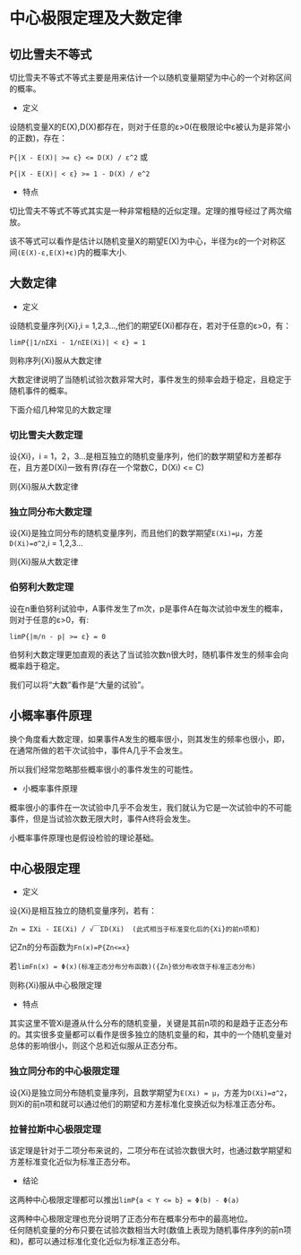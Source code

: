 # 中心极限定理及大数定律         

## 切比雪夫不等式     
切比雪夫不等式不等式主要是用来估计一个以随机变量期望为中心的一个对称区间的概率。    

* 定义   

设随机变量X的E(X),D(X)都存在，则对于任意的ε>0(在极限论中ε被认为是非常小的正数)，存在：     

`P{|X - E(X)| >= ε} <= D(X) / ε^2` 或    

`P{|X - E(X)| < ε} >= 1 - D(X) / e^2`      

* 特点     

切比雪夫不等式不等式其实是一种非常粗糙的近似定理。定理的推导经过了两次缩放。   

该不等式可以看作是估计以随机变量X的期望E(X)为中心，半径为ε的一个对称区间`(E(X)-ε,E(X)+ε)`内的概率大小.       


## 大数定律    

* 定义  

设随机变量序列{Xi},i = 1,2,3...,他们的期望E(Xi)都存在，若对于任意的ε>0，有：    

`limP{|1/nΣXi - 1/nΣE(Xi)| < ε} = 1`      

则称序列{Xi}服从大数定律     

大数定律说明了当随机试验次数非常大时，事件发生的频率会趋于稳定，且稳定于随机事件的概率。        


下面介绍几种常见的大数定理    


### 切比雪夫大数定理     

设{Xi}，i = 1，2，3...是相互独立的随机变量序列，他们的数学期望和方差都存在，且方差D(Xi)一致有界(存在一个常数C，D(Xi) <= C)    

则{Xi}服从大数定律     

### 独立同分布大数定理   

设{Xi}是独立同分布的随机变量序列，而且他们的数学期望`E(Xi)=μ`，方差`D(Xi)=σ^2`,i = 1,2,3...     

则{Xi}服从大数定律     

### 伯努利大数定理    

设在n重伯努利试验中，A事件发生了m次，p是事件A在每次试验中发生的概率，则对于任意的ε>0，有:     

`limP{|m/n - p| >= ε} = 0`      

伯努利大数定理更加直观的表达了当试验次数n很大时，随机事件发生的频率会向概率趋于稳定。       

我们可以将“大数”看作是“大量的试验”。      


## 小概率事件原理      

换个角度看大数定理，如果事件A发生的概率很小，则其发生的频率也很小，即，在通常所做的若干次试验中，事件A几乎不会发生。     

所以我们经常忽略那些概率很小的事件发生的可能性。    

* 小概率事件原理    

概率很小的事件在一次试验中几乎不会发生，我们就认为它是一次试验中的不可能事件，但是当试验次数无限大时，事件A终将会发生。    

小概率事件原理也是假设检验的理论基础。          

## 中心极限定理     

* 定义   

设{Xi}是相互独立的随机变量序列，若有：    

`Zn = ΣXi - ΣE(Xi) / √￣ΣD(Xi)  (此式相当于标准变化后的{Xi}的前n项和)`    

记Zn的分布函数为`Fn(x)=P{Zn<=x}`     

若`limFn(x) = Φ(x)(标准正态分布分布函数)({Zn}依分布收敛于标准正态分布)`      

则称{Xi}服从中心极限定理      

* 特点     

其实这里不管Xi是遵从什么分布的随机变量，关键是其前n项的和是趋于正态分布的。其实很多变量都可以看作是很多独立的随机变量的和，其中的一个随机变量对总体的影响很小，则这个总和近似服从正态分布。     


### 独立同分布的中心极限定理    

设{Xi}是独立同分布随机变量序列，且数学期望为`E(Xi) = μ`，方差为`D(Xi)=σ^2`，则Xi的前n项和就可以通过他们的期望和方差标准化变换近似为标准正态分布。    



### 拉普拉斯中心极限定理    

该定理是针对于二项分布来说的，二项分布在试验次数很大时，也通过数学期望和方差标准变化近似为标准正态分布。     

* 结论    

这两种中心极限定理都可以推出`limP{a < Y <= b} = Φ(b) - Φ(a)`     

这两种中心极限定理也充分说明了正态分布在概率分布中的最高地位。        
任何随机变量的分布只要在试验次数相当大时(数值上表现为随机事件序列的前n项和)，都可以通过标准化变化近似为标准正态分布。         


   
